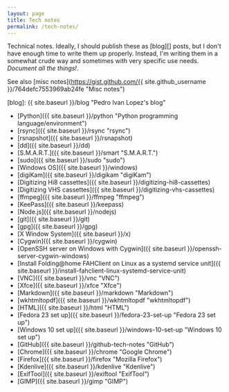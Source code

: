 ```yaml
---
layout: page
title: Tech notes
permalink: /tech-notes/
---
```


Technical notes. Ideally, I should publish these as [blog][] posts, but I don't
have enough time to write them up properly. Instead, I'm writing them in a
somewhat crude way and sometimes with very specific use needs. *Document all
the things!*.

See also
[misc notes](https://gist.github.com/{{ site.github_username }}/764defc7553969ab24fe "Misc notes")

[blog]: {{ site.baseurl }}/blog "Pedro Ivan Lopez's blog"

- [Python]({{ site.baseurl }}/python "Python programming language/environment")
- [rsync]({{ site.baseurl }}/rsync "rsync")
- [rsnapshot]({{ site.baseurl }}/rsnapshot)
- [dd]({{ site.baseurl }}/dd)
- [S.M.A.R.T.]({{ site.baseurl }}/smart "S.M.A.R.T.")
- [sudo]({{ site.baseurl }}/sudo "sudo")
- [Windows OS]({{ site.baseurl }}/windows)
- [digiKam]({{ site.baseurl }}/digikam "digiKam")
- [Digitizing Hi8 cassettes]({{ site.baseurl }}/digitizing-hi8-cassettes)
- [Digitizing VHS cassettes]({{ site.baseurl }}/digitizing-vhs-cassettes)
- [ffmpeg]({{ site.baseurl }}/ffmpeg "ffmpeg")
- [KeePass]({{ site.baseurl }}/keepass)
- [Node.js]({{ site.baseurl }}/nodejs)
- [git]({{ site.baseurl }}/git)
- [gpg]({{ site.baseurl }}/gpg)
- [X Window System]({{ site.baseurl }}/x)
- [Cygwin]({{ site.baseurl }}/cygwin)
- [OpenSSH server on Windows with Cygwin]({{ site.baseurl }}/openssh-server-cygwin-windows)
- [Install Folding@home FAHClient on Linux as a systemd service unit]({{ site.baseurl }}/install-fahclient-linux-systemd-service-unit)
- [VNC]({{ site.baseurl }}/vnc "VNC")
- [Xfce]({{ site.baseurl }}/xfce "Xfce")
- [Markdown]({{ site.baseurl }}/markdown "Markdown")
- [wkhtmltopdf]({{ site.baseurl }}/wkhtmltopdf "wkhtmltopdf")
- [HTML]({{ site.baseurl }}/html "HTML")
- [Fedora 23 set up]({{ site.baseurl }}/fedora-23-set-up "Fedora 23 set up")
- [Windows 10 set up]({{ site.baseurl }}/windows-10-set-up "Windows 10 set up")
- [GitHub]({{ site.baseurl }}/github-tech-notes "GitHub")
- [Chrome]({{ site.baseurl }}/chrome "Google Chrome")
- [Firefox]({{ site.baseurl }}/firefox "Mozilla Firefox")
- [Kdenlive]({{ site.baseurl }}/kdenlive "Kdenlive")
- [ExifTool]({{ site.baseurl }}/exiftool "ExifTool")
- [GIMP]({{ site.baseurl }}/gimp "GIMP")
